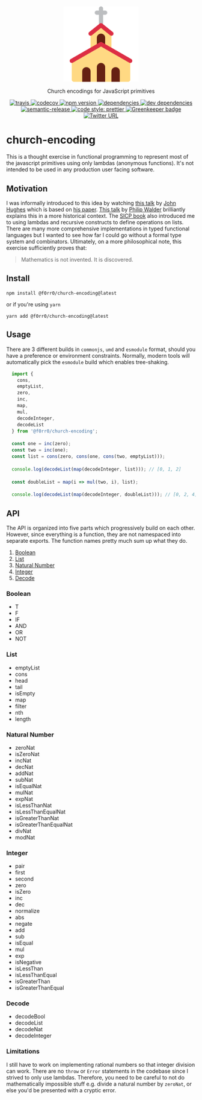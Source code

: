 <h3 align="center">
  <img align="center" src="assets/church.png" alt="Church logo" width=200
  />
</h3>
<p align="center">
Church encodings for JavaScript primitives
</p>
<p align="center">
  <a href="https://travis-ci.org/f0rr0/church-encoding">
    <img
      src="https://img.shields.io/travis/f0rr0/church-encoding.svg?style=flat"
      alt="travis"
      height="20"
    >
  </a>
  <a href="https://codecov.io/gh/f0rr0/church-encoding">
    <img
      src="https://img.shields.io/codecov/c/github/f0rr0/church-encoding.svg?style=flat"
      alt="codecov"
      height="20"
    >
  </a>
  <a href="https://www.npmjs.com/package/@f0rr0/church-encoding">
    <img
      src="https://img.shields.io/npm/v/@f0rr0/church-encoding.svg?style=flat"
      alt="npm version"
      height="20"
    >
  </a>
  <a href="https://david-dm.org/f0rr0/church-encoding">
    <img
      src="https://david-dm.org/f0rr0/church-encoding/status.svg?style=flat"
      alt="dependencies"
      height="20"
    >
  </a>
  <a href="https://david-dm.org/f0rr0/church-encoding?type=dev">
    <img
      src="https://david-dm.org/f0rr0/church-encoding/dev-status.svg?style=flat"
      alt="dev dependencies"
      height="20"
    >
  </a>
  <a href="https://github.com/semantic-release/semantic-release">
    <img
      src="https://img.shields.io/badge/%20%20%F0%9F%93%A6%F0%9F%9A%80-semantic--release-e10079.svg?style=flat"
      alt="semantic-release"
      height="20"
    >
  </a>
  <a href="https://github.com/prettier/prettier">
    <img
      src="https://img.shields.io/badge/code_style-prettier-ff69b4.svg?style=flat"
      alt="code style: prettier"
      height="20"
    >
  </a>
  <a href="https://greenkeeper.io/">
    <img
      src="https://badges.greenkeeper.io/f0rr0/church-encoding.svg?style=flat"
      alt="Greenkeeper badge"
    >
  </a>
  <a href="https://twitter.com/f0rr0">
    <img
      src="https://img.shields.io/twitter/url/https/twitter.com/f0rr0.svg?style=social&label=Follow%20%40f0rr0"
      alt="Twitter URL"
    >
  </a>
</p>

# church-encoding

This is a thought exercise in functional programming to represent most of the javascript primitives using only lambdas (anonymous functions). It's not intended to be used in any production user facing software.

## Motivation

I was informally introduced to this idea by watching [this talk](https://www.youtube.com/watch?v=XrNdvWqxBvA) by [John Hughes](http://www.cse.chalmers.se/~rjmh/) which is based on [his paper](https://www.cs.kent.ac.uk/people/staff/dat/miranda/whyfp90.pdf). [This talk](https://www.youtube.com/watch?v=IOiZatlZtGU) by [Philip Walder](http://homepages.inf.ed.ac.uk/wadler/) brilliantly explains this in a more historical context. The [SICP book](https://mitpress.mit.edu/sicp/full-text/book/book.html) also introduced me to using lambdas and recursive constructs to define operations on lists. There are many more comprehensive implementations in typed functional languages but I wanted to see how far I could go without a formal type system and combinators. Ultimately, on a more philosophical note, this exercise sufficiently proves that:

> Mathematics is not invented. It is discovered.

## Install

```
npm install @f0rr0/church-encoding@latest
```
or if you're using `yarn`
```
yarn add @f0rr0/church-encoding@latest
```

## Usage
There are 3 different builds in `commonjs`, `umd` and `esmodule` format, should you have a preference or environment constraints. Normally, modern tools will automatically pick the `esmodule` build which enables tree-shaking.
```js
  import {
    cons,
    emptyList,
    zero,
    inc,
    map,
    mul,
    decodeInteger,
    decodeList
  } from '@f0rr0/church-encoding';

  const one = inc(zero);
  const two = inc(one);
  const list = cons(zero, cons(one, cons(two, emptyList)));

  console.log(decodeList(map(decodeInteger, list))); // [0, 1, 2]

  const doubleList = map(i => mul(two, i), list);

  console.log(decodeList(map(decodeInteger, doubleList))); // [0, 2, 4]
```
## API

The API is organized into five parts which progressively build on each other. However, since everything is a function, they are not namespaced into separate exports. The function names pretty much sum up what they do.

1.  [Boolean](#boolean)
2.  [List](#list)
3.  [Natural Number](#natural-number)
4.  [Integer](#integer)
5.  [Decode](#decode)

### Boolean

* T
* F
* IF
* AND
* OR
* NOT

### List

* emptyList
* cons
* head
* tail
* isEmpty
* map
* filter
* nth
* length

### Natural Number

* zeroNat
* isZeroNat
* incNat
* decNat
* addNat
* subNat
* isEqualNat
* mulNat
* expNat
* isLessThanNat
* isLessThanEqualNat
* isGreaterThanNat
* isGreaterThanEqualNat
* divNat
* modNat

### Integer

* pair
* first
* second
* zero
* isZero
* inc
* dec
* normalize
* abs
* negate
* add
* sub
* isEqual
* mul
* exp
* isNegative
* isLessThan
* isLessThanEqual
* isGreaterThan
* isGreaterThanEqual

### Decode

* decodeBool
* decodeList
* decodeNat
* decodeInteger

### Limitations

I still have to work on implementing rational numbers so that integer division can work. There are no `throw` or `Error` statements in the codebase since I strived to only use lambdas. Therefore, you need to be careful to not do mathematically impossible stuff e.g. divide a natural number by `zeroNat`, or else you'd be presented with a cryptic error.
